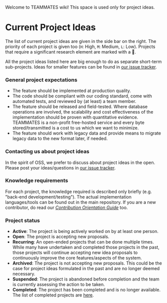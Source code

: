Welcome to TEAMMATES wiki! This space is used only for project ideas.

# Current Project Ideas

The list of current project ideas are given in the side bar on the right. The priority of each project is given too (`H`: High, `M`: Medium, `L`: Low). Projects that require a significant research element are marked with a :microscope:.

All the project ideas listed here are big enough to do as separate short-term sub-projects. Ideas for smaller features can be found in [our issue tracker](../issues).

### General project expectations

* The feature should be implemented at production quality.
* The code should be compliant with our coding standard, come with automated tests, and reviewed by (at least) a team member.
* The feature should be released and field-tested. Where database operations are involved, the scalability and cost effectiveness of the implementation should be proven with quantitative evidence. TEAMMATES is a non-profit free-hosted service and every byte stored/transmitted is a cost to us which we want to minimize.
* The feature should work with legacy data and provide means to migrate legacy data to the new format later, if needed.

### Contacting us about project ideas

In the spirit of OSS, we prefer to discuss about project ideas in the open. Please post your ideas/questions in [our issue tracker](../issues).

### Knowledge requirements

For each project, the knowledge required is described only briefly (e.g. "back-end development/testing"). The actual implementation languages/tools can be found out in the main repository. If you are a new contributor, do read our [_Contribution Orientation Guide_](../blob/master/docs/CONTRIBUTING.md) too.

### Project status

* **Active**: The project is being actively worked on by at least one person.
* **Open**: The project is accepting new proposals.
* **Recurring**: An open-ended projects that can be done multiple times. While many have undertaken and completed those projects in the past, those projects will continue accepting new idea proposals to continuously improve the core features/aspects of the system.
* **Archived**: The project is not accepting new proposals. This could be the case for project ideas formulated in the past and are no longer deemed necessary.
* **Suspended**: The project is abandoned before completion and the team is currently assessing the action to be taken.
* **Completed**: The project has been completed and is no longer available. The list of completed projects are [here](./Completed-Projects).


